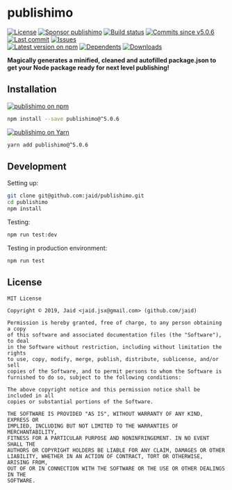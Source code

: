 # publishimo


<a href="https://raw.githubusercontent.com/jaid/publishimo/master/license.txt"><img src="https://img.shields.io/github/license/jaid/publishimo?style=flat-square" alt="License"/></a> <a href="https://github.com/sponsors/jaid"><img src="https://img.shields.io/badge/<3-Sponsor-FF45F1?style=flat-square" alt="Sponsor publishimo"/></a>
<a href="https://actions-badge.atrox.dev/jaid/publishimo/goto"><img src="https://img.shields.io/endpoint.svg?style=flat-square&url=https%3A%2F%2Factions-badge.atrox.dev%2Fjaid%2Fpublishimo%2Fbadge" alt="Build status"/></a> <a href="https://github.com/jaid/publishimo/commits"><img src="https://img.shields.io/github/commits-since/jaid/publishimo/v5.0.6?style=flat-square&logo=github" alt="Commits since v5.0.6"/></a> <a href="https://github.com/jaid/publishimo/commits"><img src="https://img.shields.io/github/last-commit/jaid/publishimo?style=flat-square&logo=github" alt="Last commit"/></a> <a href="https://github.com/jaid/publishimo/issues"><img src="https://img.shields.io/github/issues/jaid/publishimo?style=flat-square&logo=github" alt="Issues"/></a>  
<a href="https://npmjs.com/package/publishimo"><img src="https://img.shields.io/npm/v/publishimo?style=flat-square&logo=npm&label=latest%20version" alt="Latest version on npm"/></a> <a href="https://github.com/jaid/publishimo/network/dependents"><img src="https://img.shields.io/librariesio/dependents/npm/publishimo?style=flat-square&logo=npm" alt="Dependents"/></a> <a href="https://npmjs.com/package/publishimo"><img src="https://img.shields.io/npm/dm/publishimo?style=flat-square&logo=npm" alt="Downloads"/></a>

**Magically generates a minified, cleaned and autofilled package.json to get your Node package ready for next level publishing!**















## Installation
<a href="https://npmjs.com/package/publishimo"><img src="https://img.shields.io/badge/npm-publishimo-C23039?style=flat-square&logo=npm" alt="publishimo on npm"/></a>
```bash
npm install --save publishimo@^5.0.6
```
<a href="https://yarnpkg.com/package/publishimo"><img src="https://img.shields.io/badge/Yarn-publishimo-2F8CB7?style=flat-square&logo=yarn&logoColor=white" alt="publishimo on Yarn"/></a>
```bash
yarn add publishimo@^5.0.6
```







## Development



Setting up:
```bash
git clone git@github.com:jaid/publishimo.git
cd publishimo
npm install
```
Testing:
```bash
npm run test:dev
```
Testing in production environment:
```bash
npm run test
```


## License
```text
MIT License

Copyright © 2019, Jaid <jaid.jsx@gmail.com> (github.com/jaid)

Permission is hereby granted, free of charge, to any person obtaining a copy
of this software and associated documentation files (the "Software"), to deal
in the Software without restriction, including without limitation the rights
to use, copy, modify, merge, publish, distribute, sublicense, and/or sell
copies of the Software, and to permit persons to whom the Software is
furnished to do so, subject to the following conditions:

The above copyright notice and this permission notice shall be included in all
copies or substantial portions of the Software.

THE SOFTWARE IS PROVIDED "AS IS", WITHOUT WARRANTY OF ANY KIND, EXPRESS OR
IMPLIED, INCLUDING BUT NOT LIMITED TO THE WARRANTIES OF MERCHANTABILITY,
FITNESS FOR A PARTICULAR PURPOSE AND NONINFRINGEMENT. IN NO EVENT SHALL THE
AUTHORS OR COPYRIGHT HOLDERS BE LIABLE FOR ANY CLAIM, DAMAGES OR OTHER
LIABILITY, WHETHER IN AN ACTION OF CONTRACT, TORT OR OTHERWISE, ARISING FROM,
OUT OF OR IN CONNECTION WITH THE SOFTWARE OR THE USE OR OTHER DEALINGS IN THE
SOFTWARE.
```
